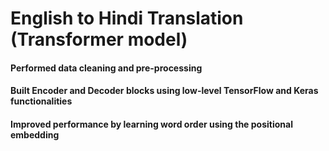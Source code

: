 # English to Hindi Translation (Transformer model)

#### Performed data cleaning and pre-processing

#### Built Encoder and Decoder blocks using low-level TensorFlow and Keras functionalities
#### Improved performance by learning word order using the positional embedding

